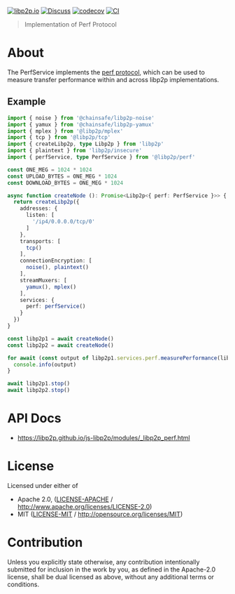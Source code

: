 [![libp2p.io](https://img.shields.io/badge/project-libp2p-yellow.svg?style=flat-square)](http://libp2p.io/)
[![Discuss](https://img.shields.io/discourse/https/discuss.libp2p.io/posts.svg?style=flat-square)](https://discuss.libp2p.io)
[![codecov](https://img.shields.io/codecov/c/github/libp2p/js-libp2p.svg?style=flat-square)](https://codecov.io/gh/libp2p/js-libp2p)
[![CI](https://img.shields.io/github/actions/workflow/status/libp2p/js-libp2p/main.yml?branch=master\&style=flat-square)](https://github.com/libp2p/js-libp2p/actions/workflows/main.yml?query=branch%3Amaster)

> Implementation of Perf Protocol

# About

The PerfService implements the [perf protocol](https://github.com/libp2p/specs/blob/master/perf/perf.md), which can be used to measure transfer performance within and across libp2p implementations.

## Example

```typescript
import { noise } from '@chainsafe/libp2p-noise'
import { yamux } from '@chainsafe/libp2p-yamux'
import { mplex } from '@libp2p/mplex'
import { tcp } from '@libp2p/tcp'
import { createLibp2p, type Libp2p } from 'libp2p'
import { plaintext } from 'libp2p/insecure'
import { perfService, type PerfService } from '@libp2p/perf'

const ONE_MEG = 1024 * 1024
const UPLOAD_BYTES = ONE_MEG * 1024
const DOWNLOAD_BYTES = ONE_MEG * 1024

async function createNode (): Promise<Libp2p<{ perf: PerfService }>> {
  return createLibp2p({
    addresses: {
      listen: [
        '/ip4/0.0.0.0/tcp/0'
      ]
    },
    transports: [
      tcp()
    ],
    connectionEncryption: [
      noise(), plaintext()
    ],
    streamMuxers: [
      yamux(), mplex()
    ],
    services: {
      perf: perfService()
    }
  })
}

const libp2p1 = await createNode()
const libp2p2 = await createNode()

for await (const output of libp2p1.services.perf.measurePerformance(libp2p2.getMultiaddrs()[0], UPLOAD_BYTES, DOWNLOAD_BYTES)) {
  console.info(output)
}

await libp2p1.stop()
await libp2p2.stop()
```

# API Docs

- <https://libp2p.github.io/js-libp2p/modules/_libp2p_perf.html>

# License

Licensed under either of

- Apache 2.0, ([LICENSE-APACHE](LICENSE-APACHE) / <http://www.apache.org/licenses/LICENSE-2.0>)
- MIT ([LICENSE-MIT](LICENSE-MIT) / <http://opensource.org/licenses/MIT>)

# Contribution

Unless you explicitly state otherwise, any contribution intentionally submitted for inclusion in the work by you, as defined in the Apache-2.0 license, shall be dual licensed as above, without any additional terms or conditions.
